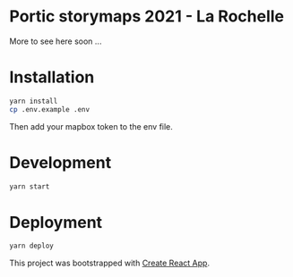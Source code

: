 Portic storymaps 2021 - La Rochelle
===

More to see here soon ...

# Installation

```bash
yarn install
cp .env.example .env
```

Then add your mapbox token to the env file.

# Development

```bash
yarn start
```

# Deployment

```bash
yarn deploy
```

This project was bootstrapped with [Create React App](https://github.com/facebook/create-react-app).